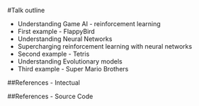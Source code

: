 #Talk outline

* Understanding Game AI - reinforcement learning
* First example - FlappyBird
* Understanding Neural Networks
* Supercharging reinforcement learning with neural networks
* Second example - Tetris
* Understanding Evolutionary models
* Third example - Super Mario Brothers

##References - Intectual


##References - Source Code